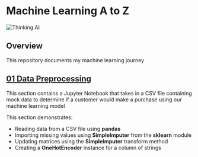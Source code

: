# Machine Learning A to Z
![Thinking AI](https://www.analyticsinsight.net/wp-content/uploads/2020/03/AI_Animated.gif)

## Overview
This repository documents my machine learning journey
## [01 Data Preprocessing](https://github.com/jerrvonewing/machine-learning-a-to-z/blob/main/01-Data-Preprocessing/data_preprocessing.ipynb)
This section contains a Jupyter Notebook that takes in a CSV file containing mock data to determine if a customer would make a purchase using our machine learning model

This section demonstrates:

- Reading data from a CSV file using **pandas**
- Importing missing values using **SimpleImputer** from the **sklearn** module
- Updating matrices using the **SimpleImputer** transform method
- Creating a **OneHotEncoder** instance for a column of strings